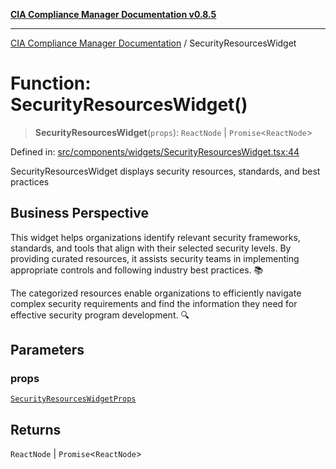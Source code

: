 [**CIA Compliance Manager Documentation v0.8.5**](../README.md)

***

[CIA Compliance Manager Documentation](../globals.md) / SecurityResourcesWidget

# Function: SecurityResourcesWidget()

> **SecurityResourcesWidget**(`props`): `ReactNode` \| `Promise`\<`ReactNode`\>

Defined in: [src/components/widgets/SecurityResourcesWidget.tsx:44](https://github.com/Hack23/cia-compliance-manager/blob/b799ef22d9067d09cc69eaeddf109ac9dcdce934/src/components/widgets/SecurityResourcesWidget.tsx#L44)

SecurityResourcesWidget displays security resources, standards, and best practices

## Business Perspective

This widget helps organizations identify relevant security frameworks,
standards, and tools that align with their selected security levels.
By providing curated resources, it assists security teams in implementing
appropriate controls and following industry best practices. 📚

The categorized resources enable organizations to efficiently navigate
complex security requirements and find the information they need for
effective security program development. 🔍

## Parameters

### props

[`SecurityResourcesWidgetProps`](../interfaces/SecurityResourcesWidgetProps.md)

## Returns

`ReactNode` \| `Promise`\<`ReactNode`\>
